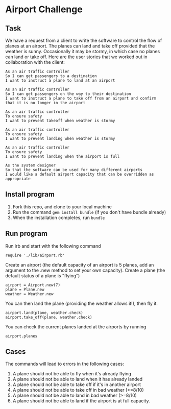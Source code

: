 Airport Challenge
=================

Task
-----

We have a request from a client to write the software to control the flow of planes at an airport. The planes can land and take off provided that the weather is sunny. Occasionally it may be stormy, in which case no planes can land or take off.  Here are the user stories that we worked out in collaboration with the client:

```
As an air traffic controller
So I can get passengers to a destination
I want to instruct a plane to land at an airport

As an air traffic controller
So I can get passengers on the way to their destination
I want to instruct a plane to take off from an airport and confirm that it is no longer in the airport

As an air traffic controller
To ensure safety
I want to prevent takeoff when weather is stormy

As an air traffic controller
To ensure safety
I want to prevent landing when weather is stormy

As an air traffic controller
To ensure safety
I want to prevent landing when the airport is full

As the system designer
So that the software can be used for many different airports
I would like a default airport capacity that can be overridden as appropriate
```

Install program
---------------

1. Fork this repo, and clone to your local machine
2. Run the command `gem install bundle` (if you don't have bundle already)
3. When the installation completes, run `bundle`

Run program
-----------
Run irb and start with the following command
```
require './lib/airport.rb'
```
Create an airport (the default capacity of an airport is 5 planes, add an argument to the .new method to set your own capacity). Create a plane (the default status of a plane is "flying")
```
airport = Airport.new(7)
plane = Plane.new
weather = Weather.new
```
You can then land the plane (providing the weather allows it!), then fly it.
```
airport.land(plane, weather.check)
airport.take_off(plane, weather.check)
```
You can check the current planes landed at the airports by running
```
airport.planes
```

Cases
-----

The commands will lead to errors in the following cases:

1. A plane should not be able to fly when it's already flying
2. A plane should not be able to land when it has already landed
3. A plane should not be able to take off if it's in another airport
4. A plane should not be able to take off in bad weather (>=8/10)
5. A plane should not be able to land in bad weather (>=8/10)
6. A plane should not be able to land if the airport is at full capacity.
